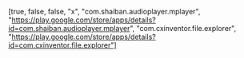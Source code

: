 [true, false, false, "x", "com.shaiban.audioplayer.mplayer", "https://play.google.com/store/apps/details?id=com.shaiban.audioplayer.mplayer", "com.cxinventor.file.explorer", "https://play.google.com/store/apps/details?id=com.cxinventor.file.explorer"]
